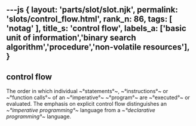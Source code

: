 ---js
{
  layout: 'parts/slot/slot.njk',
  permalink: 'slots/control_flow.html',
  rank_n: 86,
  tags: [ 'notag' ],
  title_s: 'control flow',
  labels_a: ['basic unit of information','binary search algorithm','procedure','non-volatile resources'],
}
---
## control flow

The order in which individual ~°statements°~, ~°instructions°~ or ~°function calls°~ of an ~°imperative°~ ~°program°~ are ~°executed°~ or evaluated. The emphasis on explicit control flow distinguishes an <i>~°imperative programming°~</i> language from a <i>~°declarative programming°~</i> language.

